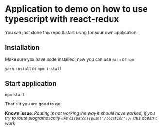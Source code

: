 # Application to demo on how to use typescript with react-redux

You can just clone this repo & start using for your own application

## Installation
Make sure you have node installed, now you can use `yarn` or `npm`

`yarn install`
or
`npm install`

## Start application
`npm start`

That's it you are good to go

**Known issue:** *Routing is not working the way it should have worked, if you try to route programatically like `dispatch({push('/location')})` this doesn't work*
